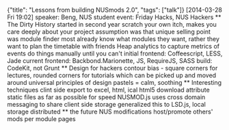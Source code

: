 {"title": "Lessons from building NUSmods 2.0", "tags": ["talk"]}
[2014-03-28 Fri 19:02]
speaker: Beng, NUS student
event: Friday Hacks, NUS Hackers
** The Dirty History
started in second year
scratch your own itch, makes you care deeply about your project
assumption was that unique selling point was module finder
most already know what modules they want, rather they want to plan the timetable with friends
Heap analytics to capture metrics of events
do things manually until you can't
initial frontend: Coffeescript, LESS, Jade
current frontend: Backbond.Marionette, JS, RequireJS, SASS
build: CodeKit, not Grunt
** Design for hackers
contour bias - square corners for lectures, rounded corners for
tutorials which can be picked up and moved around
universal principles of design
pastels = calm, soothing
** Interesting techniques
clint side export to excel, html, ical
html5 download attribute
static files as far as possible for speed
NUSMOD.js uses cross domain messaging to share client side storage
generalized this to LSD.js, local storage distributed
** the future
NUS modifications
host/promote others' mods
per module pages
